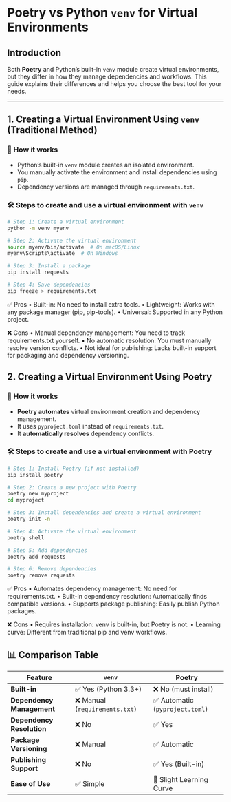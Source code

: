 # Poetry vs Python `venv` for Virtual Environments

## Introduction
Both **Poetry** and Python’s built-in `venv` module create virtual environments, but they differ in how they manage dependencies and workflows. This guide explains their differences and helps you choose the best tool for your needs.

---

## 1. Creating a Virtual Environment Using `venv` (Traditional Method)

### 🔹 How it works
- Python’s built-in `venv` module creates an isolated environment.
- You manually activate the environment and install dependencies using `pip`.
- Dependency versions are managed through `requirements.txt`.

### 🛠️ Steps to create and use a virtual environment with `venv`
```sh
# Step 1: Create a virtual environment
python -m venv myenv  

# Step 2: Activate the virtual environment
source myenv/bin/activate  # On macOS/Linux
myenv\Scripts\activate  # On Windows

# Step 3: Install a package
pip install requests  

# Step 4: Save dependencies
pip freeze > requirements.txt
```
✅ Pros
	•	Built-in: No need to install extra tools.
	•	Lightweight: Works with any package manager (pip, pip-tools).
	•	Universal: Supported in any Python project.

❌ Cons
	•	Manual dependency management: You need to track requirements.txt yourself.
	•	No automatic resolution: You must manually resolve version conflicts.
	•	Not ideal for publishing: Lacks built-in support for packaging and dependency versioning.


## 2. Creating a Virtual Environment Using Poetry

### 🔹 How it works
- **Poetry automates** virtual environment creation and dependency management.
- It uses `pyproject.toml` instead of `requirements.txt`.
- It **automatically resolves** dependency conflicts.

### 🛠️ Steps to create and use a virtual environment with Poetry
```sh
# Step 1: Install Poetry (if not installed)
pip install poetry  

# Step 2: Create a new project with Poetry
poetry new myproject  
cd myproject  

# Step 3: Install dependencies and create a virtual environment
poetry init -n

# Step 4: Activate the virtual environment
poetry shell  

# Step 5: Add dependencies
poetry add requests  

# Step 6: Remove dependencies
poetry remove requests  
```

✅ Pros
	•	Automates dependency management: No need for requirements.txt.
	•	Built-in dependency resolution: Automatically finds compatible versions.
	•	Supports package publishing: Easily publish Python packages.

❌ Cons
	•	Requires installation: venv is built-in, but Poetry is not.
	•	Learning curve: Different from traditional pip and venv workflows.




## 📊 Comparison Table

| Feature                   | `venv`                   | Poetry                   |
|---------------------------|--------------------------|--------------------------|
| **Built-in**               | ✅ Yes (Python 3.3+)      | ❌ No (must install)      |
| **Dependency Management**  | ❌ Manual (`requirements.txt`) | ✅ Automatic (`pyproject.toml`) |
| **Dependency Resolution**  | ❌ No                     | ✅ Yes                   |
| **Package Versioning**     | ❌ Manual                 | ✅ Automatic             |
| **Publishing Support**     | ❌ No                     | ✅ Yes (Built-in)        |
| **Ease of Use**            | ✅ Simple                | 🔸 Slight Learning Curve |